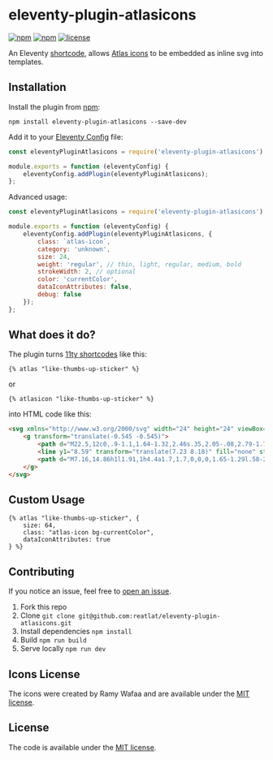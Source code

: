 # eleventy-plugin-atlasicons
[![npm](https://img.shields.io/npm/v/eleventy-plugin-atlasicons.svg)](https://npmjs.com/package/eleventy-plugin-atlasicons)
[![npm](https://img.shields.io/npm/dt/eleventy-plugin-atlasicons.svg)](https://npmjs.com/package/eleventy-plugin-atlasicons)
[![license](https://img.shields.io/npm/l/eleventy-plugin-atlasicons.svg)](https://npmjs.com/package/eleventy-plugin-atlasicons)

An Eleventy [shortcode](https://www.11ty.dev/docs/shortcodes/), allows [Atlas icons](https://atlasicons.vectopus.com/) to be embedded as inline svg into templates.

## Installation
Install the plugin from [npm](https://www.npmjs.com/package/eleventy-plugin-atlasicons):

```
npm install eleventy-plugin-atlasicons --save-dev
```


Add it to your [Eleventy Config](https://www.11ty.dev/docs/config/) file:

```js
const eleventyPluginAtlasicons = require('eleventy-plugin-atlasicons');

module.exports = function (eleventyConfig) {
    eleventyConfig.addPlugin(eleventyPluginAtlasicons);
};
```


Advanced usage:

```js
const eleventyPluginAtlasicons = require('eleventy-plugin-atlasicons');

module.exports = function (eleventyConfig) {
    eleventyConfig.addPlugin(eleventyPluginAtlasicons, {
        class: `atlas-icon`,
        category: 'unknown',
        size: 24,
        weight: 'regular', // thin, light, regular, medium, bold
        strokeWidth: 2, // optional
        color: 'currentColor',
        dataIconAttributes: false,
        debug: false
    });
};
```


## What does it do?
The plugin turns [11ty shortcodes](https://www.11ty.dev/docs/shortcodes/) like this:

```nunjucks
{% atlas "like-thumbs-up-sticker" %}
```

or 

```nunjucks
{% atlasicon "like-thumbs-up-sticker" %}
```

into HTML code like this:

```html
<svg xmlns="http://www.w3.org/2000/svg" width="24" height="24" viewBox="0 0 22.91 22.91" stroke-width="1.5" class="atlas-icon" data-icon-category="achievement" data-icon-name="like-thumbs-up-sticker">
    <g transform="translate(-0.545 -0.545)">
        <path d="M22.5,12c0,.9-1.1,1.64-1.32,2.46s.35,2.05-.08,2.79-1.77.85-2.38,1.47-.71,1.94-1.47,2.37-1.94-.14-2.79.09S12.89,22.5,12,22.5s-1.63-1.1-2.46-1.32-2,.35-2.79-.09-.85-1.76-1.47-2.37S3.34,18,2.9,17.25s.15-1.93-.08-2.79S1.5,12.9,1.5,12s1.1-1.64,1.32-2.46-.35-2,.08-2.79S4.66,5.9,5.28,5.28,6,3.34,6.75,2.9s1.93.15,2.79-.08S11.1,1.5,12,1.5s1.64,1.1,2.46,1.32,2-.35,2.79.08.85,1.76,1.47,2.38S20.66,6,21.1,6.75s-.15,1.93.08,2.79S22.5,11.1,22.5,12Z" fill="none" stroke="currentColor" stroke-linecap="square" stroke-miterlimit="10"></path>
        <line y1="8.59" transform="translate(7.23 8.18)" fill="none" stroke="currentColor" stroke-miterlimit="10"></line>
        <path d="M7.16,14.86h1l1.91,1h4.4a1.7,1.7,0,0,0,1.65-1.29l.58-2.33a1.4,1.4,0,0,0,.05-.41h0a1.7,1.7,0,0,0-1.7-1.7H13l.67-1.34a2.65,2.65,0,0,0,.29-1.2h0a1.27,1.27,0,0,0-1.27-1.28h0a1.28,1.28,0,0,0-1,.51L9.14,10.09H7.23" fill="none" stroke="currentColor" stroke-miterlimit="10"></path>
    </g>
</svg>
```


## Custom Usage

```nunjucks
{% atlas "like-thumbs-up-sticker", { 
    size: 64,
    class: "atlas-icon bg-currentColor",
    dataIconAttributes: true
} %}
```


## Contributing
If you notice an issue, feel free to [open an issue](https://github.com/reatlat/eleventy-plugin-atlasicons/issues).

1. Fork this repo
2. Clone `git clone git@github.com:reatlat/eleventy-plugin-atlasicons.git`
3. Install dependencies `npm install`
4. Build `npm run build`
5. Serve locally `npm run dev`


## Icons License
The icons were created by Ramy Wafaa and are available under the [MIT license](ICONS-LICENSE).

## License
The code is available under the [MIT license](LICENSE).
